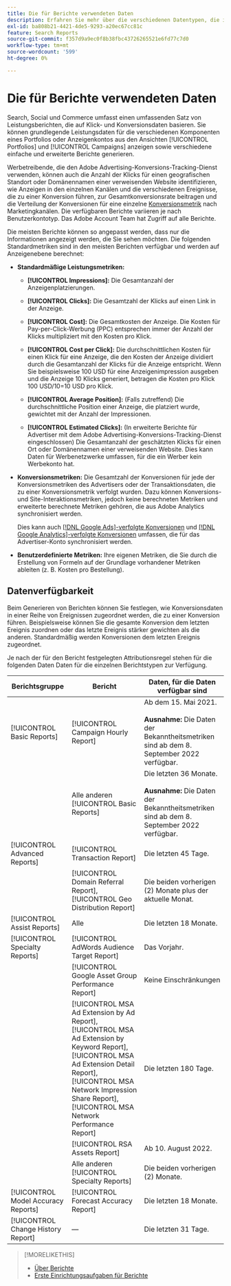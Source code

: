 ```yaml
---
title: Die für Berichte verwendeten Daten
description: Erfahren Sie mehr über die verschiedenen Datentypen, die in Datenansichten und benutzerdefinierten Berichten verfügbar sind.
exl-id: ba808b21-4421-4de5-9293-a20ec67cc81c
feature: Search Reports
source-git-commit: f357d9a9ec0f8b38fbc43726265521e6fd77c7d0
workflow-type: tm+mt
source-wordcount: '599'
ht-degree: 0%

---
```


# Die für Berichte verwendeten Daten

Search, Social und Commerce umfasst einen umfassenden Satz von Leistungsberichten, die auf Klick- und Konversionsdaten basieren. Sie können grundlegende Leistungsdaten für die verschiedenen Komponenten eines Portfolios oder Anzeigenkontos aus den Ansichten [!UICONTROL Portfolios] und [!UICONTROL Campaigns] anzeigen sowie verschiedene einfache und erweiterte Berichte generieren.

Werbetreibende, die den Adobe Advertising-Konversions-Tracking-Dienst verwenden, können auch die Anzahl der Klicks für einen geografischen Standort oder Domänennamen einer verweisenden Website identifizieren, wie Anzeigen in den einzelnen Kanälen und die verschiedenen Ereignisse, die zu einer Konversion führen, zur Gesamtkonversionsrate beitragen und die Verteilung der Konversionen für eine einzelne [Konversionsmetrik](/help/search-social-commerce/admin/conversion-metrics/conversion-metric-about.md) nach Marketingkanälen. Die verfügbaren Berichte variieren je nach Benutzerkontotyp. Das Adobe Account Team hat Zugriff auf alle Berichte.

Die meisten Berichte können so angepasst werden, dass nur die Informationen angezeigt werden, die Sie sehen möchten. Die folgenden Standardmetriken sind in den meisten Berichten verfügbar und werden auf Anzeigenebene berechnet:

* **Standardmäßige Leistungsmetriken:**

   * **[!UICONTROL Impressions]:** Die Gesamtanzahl der Anzeigenplatzierungen.

   * **[!UICONTROL Clicks]:** Die Gesamtzahl der Klicks auf einen Link in der Anzeige.

   * **[!UICONTROL Cost]:** Die Gesamtkosten der Anzeige. Die Kosten für Pay-per-Click-Werbung (PPC) entsprechen immer der Anzahl der Klicks multipliziert mit den Kosten pro Klick.

   * **[!UICONTROL Cost per Click]:** Die durchschnittlichen Kosten für einen Klick für eine Anzeige, die den Kosten der Anzeige dividiert durch die Gesamtanzahl der Klicks für die Anzeige entspricht. Wenn Sie beispielsweise 100 USD für eine Anzeigenimpression ausgeben und die Anzeige 10 Klicks generiert, betragen die Kosten pro Klick 100 USD/10=10 USD pro Klick.

   * **[!UICONTROL Average Position]:** (Falls zutreffend) Die durchschnittliche Position einer Anzeige, die platziert wurde, gewichtet mit der Anzahl der Impressionen.

   * **[!UICONTROL Estimated Clicks]:** (In erweiterte Berichte für Advertiser mit dem Adobe Advertising-Konversions-Tracking-Dienst eingeschlossen) Die Gesamtanzahl der geschätzten Klicks für einen Ort oder Domänennamen einer verweisenden Website. Dies kann Daten für Werbenetzwerke umfassen, für die ein Werber kein Werbekonto hat.

* **Konversionsmetriken:** Die Gesamtzahl der Konversionen für jede der Konversionsmetriken des Advertisers oder der Transaktionsdaten, die zu einer Konversionsmetrik verfolgt wurden. Dazu können Konversions- und Site-Interaktionsmetriken, jedoch keine berechneten Metriken und erweiterte berechnete Metriken gehören, die aus Adobe Analytics synchronisiert werden.

  Dies kann auch [[!DNL Google Ads]-verfolgte Konversionen](/help/search-social-commerce/campaign-management/introduction/google-conversion-data.md) und [[!DNL Google Analytics]-verfolgte Konversionen](/help/search-social-commerce/admin/data-sources/data-source-about.md) umfassen, die für das Advertiser-Konto synchronisiert werden.

* **Benutzerdefinierte Metriken:** Ihre eigenen Metriken, die Sie durch die Erstellung von Formeln auf der Grundlage vorhandener Metriken ableiten (z. B. Kosten pro Bestellung).

## Datenverfügbarkeit

Beim Generieren von Berichten können Sie festlegen, wie Konversionsdaten in einer Reihe von Ereignissen zugeordnet werden, die zu einer Konversion führen. Beispielsweise können Sie die gesamte Konversion dem letzten Ereignis zuordnen oder das letzte Ereignis stärker gewichten als die anderen. Standardmäßig werden Konversionen dem letzten Ereignis zugeordnet.

Je nach der für den Bericht festgelegten Attributionsregel stehen für die folgenden Daten Daten für die einzelnen Berichtstypen zur Verfügung.

| Berichtsgruppe | Bericht | Daten, für die Daten verfügbar sind |
| --- | --- | --- |
| [!UICONTROL Basic Reports] | [!UICONTROL Campaign Hourly Report] | Ab dem 15. Mai 2021.<br><br><b>Ausnahme:</b> Die Daten der Bekanntheitsmetriken sind ab dem 8. September 2022 verfügbar. |
| | Alle anderen [!UICONTROL Basic Reports] | Die letzten 36 Monate.<br><br><b>Ausnahme:</b> Die Daten der Bekanntheitsmetriken sind ab dem 8. September 2022 verfügbar. |
| [!UICONTROL Advanced Reports] | [!UICONTROL Transaction Report] | Die letzten 45 Tage. |
| | [!UICONTROL Domain Referral Report], [!UICONTROL Geo Distribution Report] | Die beiden vorherigen (2) Monate plus der aktuelle Monat. |
| [!UICONTROL Assist Reports] | Alle | Die letzten 18 Monate. |
| [!UICONTROL Specialty Reports] | [!UICONTROL AdWords Audience Target Report] | Das Vorjahr. |
| | [!UICONTROL Google Asset Group Performance Report] | Keine Einschränkungen |
| | [!UICONTROL MSA Ad Extension by Ad Report], [!UICONTROL MSA Ad Extension by Keyword Report], [!UICONTROL MSA Ad Extension Detail Report], [!UICONTROL MSA Network Impression Share Report], [!UICONTROL MSA Network Performance Report] | Die letzten 180 Tage. |
| | [!UICONTROL RSA Assets Report] | Ab 10. August 2022. |
| | Alle anderen [!UICONTROL Specialty Reports] | Die beiden vorherigen (2) Monate. |
| [!UICONTROL Model Accuracy Reports] | [!UICONTROL Forecast Accuracy Report] | Die letzten 18 Monate. |
| [!UICONTROL Change History Report] | — | Die letzten 31 Tage. |

>[!MORELIKETHIS]
>
>* [Über Berichte](report-about.md)
>* [Erste Einrichtungsaufgaben für Berichte](initial-setup.md)
